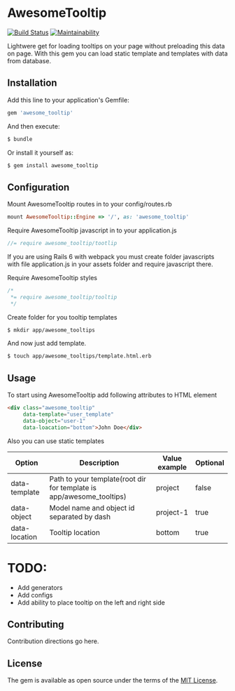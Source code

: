 # AwesomeTooltip
[![Build Status](https://travis-ci.com/BogdanBusko/awesome_tooltip.svg?branch=master)](https://travis-ci.com/BogdanBusko/awesome_tooltip)
[![Maintainability](https://api.codeclimate.com/v1/badges/13a8f6106b17b50e9943/maintainability)](https://codeclimate.com/github/BogdanBusko/awesome_tooltip/maintainability)

Lightwere get for loading tooltips on your page without preloading this data on page. With this gem you can load static template and templates with data from database.

## Installation
Add this line to your application's Gemfile:

```ruby
gem 'awesome_tooltip'
```

And then execute:
```bash
$ bundle
```

Or install it yourself as:
```bash
$ gem install awesome_tooltip
```

## Configuration

Mount AwesomeTooltip routes in to your config/routes.rb
```ruby
mount AwesomeTooltip::Engine => '/', as: 'awesome_tooltip'
```

Require AwesomeTooltip javascript in to your application.js
```javascript
//= require awesome_tooltip/tootlip
```

If you are using Rails 6 with webpack you must create folder javascripts with file application.js in your assets folder and require javascript there.

Require AwesomeTooltip styles
```css
/*
 *= require awesome_tooltip/tooltip
 */
```

Create folder for you tooltip templates
```bash
$ mkdir app/awesome_tooltips
```

And now just add template.
```bash
$ touch app/awesome_tooltips/template.html.erb
```

## Usage

To start using AwesomeTooltip add following attributes to HTML element 
```html
<div class="awesome_tooltip" 
     data-template="user_template"
     data-object="user-1"
     data-loacation="bottom">John Doe</div>
```

Also you can use static templates

| Option | Description | Value example | Optional |
|--------|-------------|---------------|----------|
| data-template | Path to your template(root dir for template is app/awesome_tooltips) | project | false |
| data-object | Model name and object id separated by dash | project-1 | true |
| data-location | Tooltip location | bottom | true |

# TODO:
  - Add generators
  - Add configs
  - Add ability to place tooltip on the left and right side

## Contributing
Contribution directions go here.

## License
The gem is available as open source under the terms of the [MIT License](https://opensource.org/licenses/MIT).
